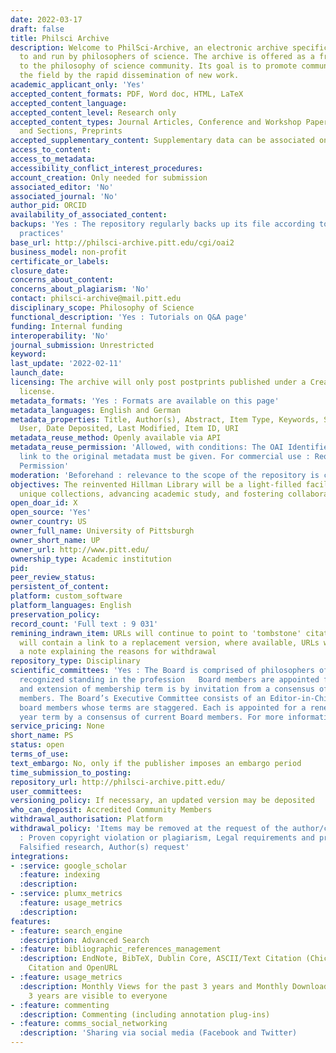```yaml
---
date: 2022-03-17
draft: false
title: Philsci Archive
description: Welcome to PhilSci-Archive, an electronic archive specifically tailored
  to and run by philosophers of science. The archive is offered as a free service
  to the philosophy of science community. Its goal is to promote communication in
  the field by the rapid dissemination of new work.
academic_applicant_only: 'Yes'
accepted_content_formats: PDF, Word doc, HTML, LaTeX
accepted_content_language:
accepted_content_level: Research only
accepted_content_types: Journal Articles, Conference and Workshop Papers, Books, Chapters
  and Sections, Preprints
accepted_supplementary_content: Supplementary data can be associated on the same page
access_to_content:
access_to_metadata:
accessibility_conflict_interest_procedures:
account_creation: Only needed for submission
associated_editor: 'No'
associated_journal: 'No'
author_pid: ORCID
availability_of_associated_content:
backups: 'Yes : The repository regularly backs up its file according to current best
  practices'
base_url: http://philsci-archive.pitt.edu/cgi/oai2
business_model: non-profit
certificate_or_labels:
closure_date:
concerns_about_content:
concerns_about_plagiarism: 'No'
contact: philsci-archive@mail.pitt.edu
disciplinary_scope: Philosophy of Science
functional_description: 'Yes : Tutorials on Q&A page'
funding: Internal funding
interoperability: 'No'
journal_submission: Unrestricted
keyword:
last_update: '2022-02-11'
launch_date:
licensing: The archive will only post postprints published under a Creative Commons
  license.
metadata_formats: 'Yes : Formats are available on this page'
metadata_languages: English and German
metadata_properties: Title, Author(s), Abstract, Item Type, Keywords, Subjects, Depositing
  User, Date Deposited, Last Modified, Item ID, URI
metadata_reuse_method: Openly available via API
metadata_reuse_permission: 'Allowed, with conditions: The OAI Identifier and/or a
  link to the original metadata must be given. For commercial use : Requires Formal
  Permission'
moderation: 'Beforehand : relevance to the scope of the repository is checked'
objectives: The reinvented Hillman Library will be a light-filled facility showcasing
  unique collections, advancing academic study, and fostering collaborative exchange.
open_doar_id: X
open_source: 'Yes'
owner_country: US
owner_full_name: University of Pittsburgh
owner_short_name: UP
owner_url: http://www.pitt.edu/
ownership_type: Academic institution
pid:
peer_review_status:
persistent_of_content:
platform: custom_software
platform_languages: English
preservation_policy:
record_count: 'Full text : 9 031'
remining_indrawn_item: URLs will continue to point to 'tombstone' citations, URLs
  will contain a link to a replacement version, where available, URLs will contain
  a note explaining the reasons for withdrawal
repository_type: Disciplinary
scientific_committees: 'Yes : The Board is comprised of philosophers of science with
  recognized standing in the profession   Board members are appointed for three year, renewable terms. Membership of the Board
  and extension of membership term is by invitation from a consensus of current Board
  members. The Board’s Executive Committee consists of an Editor-in-Chief and two
  board members whose terms are staggered. Each is appointed for a renewable three
  year term by a consensus of current Board members. For more information : http://philsci-archive.pitt.edu/information.html'
service_pricing: None
short_name: PS
status: open
terms_of_use:
text_embargo: No, only if the publisher imposes an embargo period
time_submission_to_posting:
repository_url: http://philsci-archive.pitt.edu/
user_committees:
versioning_policy: If necessary, an updated version may be deposited
who_can_deposit: Accredited Community Members
withdrawal_authorisation: Platform
withdrawal_policy: 'Items may be removed at the request of the author/copyright holder
  : Proven copyright violation or plagiarism, Legal requirements and proven violations,
  Falsified research, Author(s) request'
integrations:
- :service: google_scholar
  :feature: indexing
  :description:
- :service: plumx_metrics
  :feature: usage_metrics
  :description:
features:
- :feature: search_engine
  :description: Advanced Search
- :feature: bibliographic_references_management
  :description: EndNote, BibTeX, Dublin Core, ASCII/Text Citation (Chicago), HTML
    Citation and OpenURL
- :feature: usage_metrics
  :description: Monthly Views for the past 3 years and Monthly Downloads for the past
    3 years are visible to everyone
- :feature: commenting
  :description: Commenting (including annotation plug-ins)
- :feature: comms_social_networking
  :description: 'Sharing via social media (Facebook and Twitter)      '
---
```



